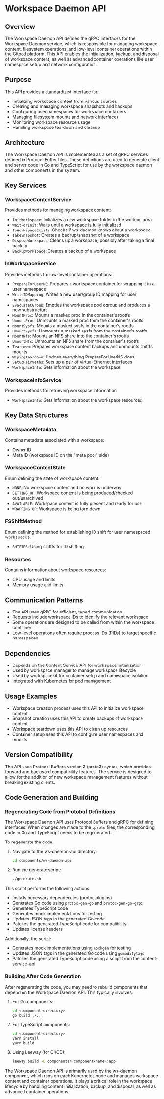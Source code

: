 # Workspace Daemon API

## Overview
The Workspace Daemon API defines the gRPC interfaces for the Workspace Daemon service, which is responsible for managing workspace content, filesystem operations, and low-level container operations within the Gitpod platform. This API enables the initialization, backup, and disposal of workspace content, as well as advanced container operations like user namespace setup and network configuration.

## Purpose
This API provides a standardized interface for:
- Initializing workspace content from various sources
- Creating and managing workspace snapshots and backups
- Configuring user namespaces for workspace containers
- Managing filesystem mounts and network interfaces
- Monitoring workspace resource usage
- Handling workspace teardown and cleanup

## Architecture
The Workspace Daemon API is implemented as a set of gRPC services defined in Protocol Buffer files. These definitions are used to generate client and server code in Go and TypeScript for use by the workspace daemon and other components in the system.

## Key Services

### WorkspaceContentService
Provides methods for managing workspace content:

- `InitWorkspace`: Initializes a new workspace folder in the working area
- `WaitForInit`: Waits until a workspace is fully initialized
- `IsWorkspaceExists`: Checks if ws-daemon knows about a workspace
- `TakeSnapshot`: Creates a backup/snapshot of a workspace
- `DisposeWorkspace`: Cleans up a workspace, possibly after taking a final backup
- `BackupWorkspace`: Creates a backup of a workspace

### InWorkspaceService
Provides methods for low-level container operations:

- `PrepareForUserNS`: Prepares a workspace container for wrapping it in a user namespace
- `WriteIDMapping`: Writes a new user/group ID mapping for user namespaces
- `EvacuateCGroup`: Empties the workspace pod cgroup and produces a new substructure
- `MountProc`: Mounts a masked proc in the container's rootfs
- `UmountProc`: Unmounts a masked proc from the container's rootfs
- `MountSysfs`: Mounts a masked sysfs in the container's rootfs
- `UmountSysfs`: Unmounts a masked sysfs from the container's rootfs
- `MountNfs`: Mounts an NFS share into the container's rootfs
- `UmountNfs`: Unmounts an NFS share from the container's rootfs
- `Teardown`: Prepares workspace content backups and unmounts shiftfs mounts
- `WipingTeardown`: Undoes everything PrepareForUserNS does
- `SetupPairVeths`: Sets up a pair of virtual Ethernet interfaces
- `WorkspaceInfo`: Gets information about the workspace

### WorkspaceInfoService
Provides methods for retrieving workspace information:

- `WorkspaceInfo`: Gets information about the workspace resources

## Key Data Structures

### WorkspaceMetadata
Contains metadata associated with a workspace:
- Owner ID
- Meta ID (workspace ID on the "meta pool" side)

### WorkspaceContentState
Enum defining the state of workspace content:
- `NONE`: No workspace content and no work is underway
- `SETTING_UP`: Workspace content is being produced/checked out/unarchived
- `AVAILABLE`: Workspace content is fully present and ready for use
- `WRAPPING_UP`: Workspace is being torn down

### FSShiftMethod
Enum defining the method for establishing ID shift for user namespaced workspaces:
- `SHIFTFS`: Using shiftfs for ID shifting

### Resources
Contains information about workspace resources:
- CPU usage and limits
- Memory usage and limits

## Communication Patterns
- The API uses gRPC for efficient, typed communication
- Requests include workspace IDs to identify the relevant workspace
- Some operations are designed to be called from within the workspace container
- Low-level operations often require process IDs (PIDs) to target specific namespaces

## Dependencies
- Depends on the Content Service API for workspace initialization
- Used by workspace manager to manage workspace lifecycle
- Used by workspacekit for container setup and namespace isolation
- Integrated with Kubernetes for pod management

## Usage Examples
- Workspace creation process uses this API to initialize workspace content
- Snapshot creation uses this API to create backups of workspace content
- Workspace teardown uses this API to clean up resources
- Container setup uses this API to configure user namespaces and mounts

## Version Compatibility
The API uses Protocol Buffers version 3 (proto3) syntax, which provides forward and backward compatibility features. The service is designed to allow for the addition of new workspace management features without breaking existing clients.

## Code Generation and Building

### Regenerating Code from Protobuf Definitions
The Workspace Daemon API uses Protocol Buffers and gRPC for defining interfaces. When changes are made to the `.proto` files, the corresponding code in Go and TypeScript needs to be regenerated.

To regenerate the code:

1. Navigate to the ws-daemon-api directory:
   ```bash
   cd components/ws-daemon-api
   ```

2. Run the generate script:
   ```bash
   ./generate.sh
   ```

This script performs the following actions:
- Installs necessary dependencies (protoc plugins)
- Generates Go code using `protoc-gen-go` and `protoc-gen-go-grpc`
- Generates TypeScript code
- Generates mock implementations for testing
- Updates JSON tags in the generated Go code
- Patches the generated TypeScript code for compatibility
- Updates license headers

Additionally, the script:
- Generates mock implementations using `mockgen` for testing
- Updates JSON tags in the generated Go code using `gomodifytags`
- Patches the generated TypeScript code using a script from the content-service-api

### Building After Code Generation
After regenerating the code, you may need to rebuild components that depend on the Workspace Daemon API. This typically involves:

1. For Go components:
   ```bash
   cd <component-directory>
   go build ./...
   ```

2. For TypeScript components:
   ```bash
   cd <component-directory>
   yarn install
   yarn build
   ```

3. Using Leeway (for CI/CD):
   ```bash
   leeway build -D components/<component-name>:app
   ```

The Workspace Daemon API is primarily used by the ws-daemon component, which runs on each Kubernetes node and manages workspace content and container operations. It plays a critical role in the workspace lifecycle by handling content initialization, backup, and disposal, as well as advanced container operations.
